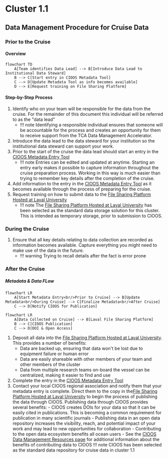 # Cluster 1.1

## Data Management Procedure for Cruise Data

### Prior to the Cruise

#### Overview

```mermaid
flowchart TD
    A[Team identifies Data Lead] --> B[Introduce Data Lead to Institutional Data Steward]
    B --> C[Start entry in CIOOS Metadata Tool]
    C --> D[Update Metadata Tool as info becomes available]
    D --> E[Request training on File Sharing Platform]
```

#### Step-by-Step Process

1. Identify who on your team will be responsible for the data from the cruise. For the remainder of this document this individual will be referred to as the "data lead"
   - !!! note
     Identifying a responsible individual ensures that someone will be accountable for the process and creates an opportunity for them to receive support from the TCA Data Management Accelerator.
2. Introduce the data lead to the data steward for your institution so the institutional data steward can support your work.
3. Prior to the start of the cruise the data lead should start an entry in the [CIOOS Metadata Entry Tool](https://cioos-siooc.github.io/metadata-entry-form/#/en/region-select)
   - !!! note
     Entries can be edited and updated at anytime. Starting an entry early makes it possible to capture information throughout the cruise preparation process. Working in this way is much easier than trying to remember key details after the completion of the cruise.
4. Add information to the entry in the [CIOOS Metadata Entry Tool](https://cioos-siooc.github.io/metadata-entry-form/#/en/region-select) as it becomes available through the process of preparing for the cruise.
5. Request training on how to submit data to the [File Sharing Platform Hosted at Laval University](../data-management-planning-guide/ulaval-file-sharing.md)
   - !!! note
     The [File Sharing Platform Hosted at Laval University](../data-management-planning-guide/ulaval-file-sharing.md) has been selected as the standard data storage solution for this cluster. This is intended as temporary storage, prior to submission to CIOOS.

### During the Cruise

1. Ensure that all key details relating to data collection are recorded as information becomes available. Capture everything you might need to make use of the data in the future.
   - !!! warning
     Trying to recall details after the fact is error prone

### After the Cruise

##### Metadata & Data FLow

```mermaid
flowchart LR
    A[Start Metadata Entry<br/>Prior to Cruise] --> B[Update Metadata<br/>During Cruise] --> C[Finalize Metadata<br/>After Cruise]
    C --> D[Notify CIOOS for Publication]
```

```mermaid
flowchart LR
    A[Data Collected on Cruise] --> B[Laval File Sharing Platform]
    B --> C[CIOOS Publication]
    C --> D[DOI & Open Access]
```

1. Deposit all data into the [File Sharing Platform Hosted at Laval University](../data-management-planning-guide/ulaval-file-sharing.md). This provides a number of benefits:
   - Data are backed up, ensuring that data won't be lost due to equipment failure or human error
   - Data are easily shareable with other members of your team and other members of the cluster
   - Data from multiple research teams on-board the vessel can be centralized, making it easier to find and use
2. Complete the entry in the [CIOOS Metadata Entry Tool](https://cioos-siooc.github.io/metadata-entry-form/#/en/region-select)
3. Contact your local CIOOS regional association and notify them that your metadata entry is complete. Direct them to the copy in the[File Sharing Platform Hosted at Laval University](../data-management-planning-guide/ulaval-file-sharing.md) to begin the process of publishing the data through CIOOS. Publishing data through CIOOS provides several benefits: - CIOOS creates DOIs for your data so that it can be easily cited in publications. This is becoming a common requirement for publication in many scientific journals - Publishing data in an open data repository increases the visibility, reach, and potential impact of your work and may lead to new opportunities for collaboration - Contributing to the open data ecosystem benefits all ocean users - See the [CIOOS Data Management Resources page](https://cioos.ca/data-management-resources/) for additional information about the benefits of contributing data to CIOOS
   !!! note
   CIOOS has been selected as the standard data repository for cruise data in cluster 1.1
